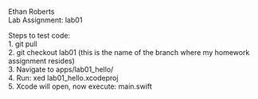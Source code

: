 Ethan Roberts <br/> 
Lab Assignment: lab01 <br/>

Steps to test code: <br/>
	1. git pull<br/>
	2. git checkout lab01 (this is the name of the branch where my homework assignment resides)<br/>
	3. Navigate to apps/lab01_hello/<br/>
	4. Run:  xed lab01_hello.xcodeproj<br/>
	5. Xcode will open,  now execute:  main.swift<br/>

